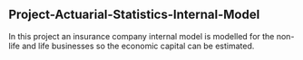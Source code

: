 ## Project-Actuarial-Statistics-Internal-Model

In this project an insurance company internal model is modelled for the non-life and life businesses so the economic capital can be estimated.
